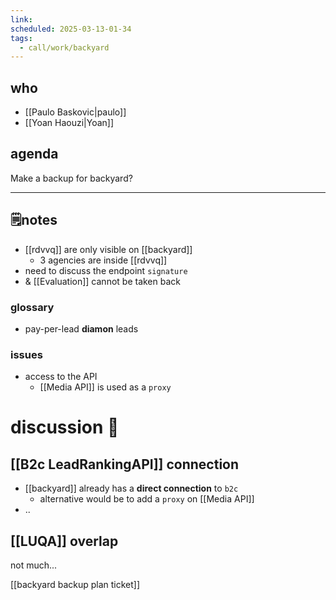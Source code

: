 ```yaml
---
link: 
scheduled: 2025-03-13-01-34
tags:
  - call/work/backyard
---
```

## who
- [[Paulo Baskovic|paulo]]
- [[Yoan Haouzi|Yoan]]

## agenda

Make a backup for backyard?

___

## 🗒notes

- [[rdvvq]] are only visible on [[backyard]]
	- 3 agencies are inside [[rdvvq]]
- need to discuss the endpoint `signature`
- & [[Evaluation]] cannot be taken back

### glossary
- pay-per-lead **diamon** leads

### **issues**
- access to the API
	- [[Media API]] is used as a `proxy`

# discussion 💭

## [[B2c LeadRankingAPI]] connection

- [[backyard]] already has a **direct connection** to `b2c`
	- alternative would be to add a `proxy` on [[Media API]]
- ..

## [[LUQA]] overlap

not much...

[[backyard backup plan ticket]]
